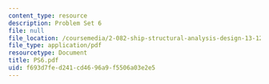 ```yaml
---
content_type: resource
description: Problem Set 6
file: null
file_location: /coursemedia/2-082-ship-structural-analysis-design-13-122-spring-2003/f693d7fed241cd4696a9f5506a03e2e5_PS6.pdf
file_type: application/pdf
resourcetype: Document
title: PS6.pdf
uid: f693d7fe-d241-cd46-96a9-f5506a03e2e5
---
```

